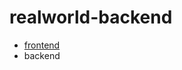 # realworld-backend
- [frontend](https://github.com/gothinkster/vue-realworld-example-app)
- backend
